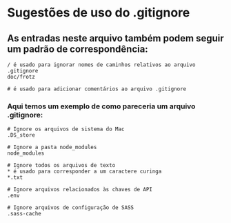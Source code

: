 # Sugestões de uso do .gitignore

## As entradas neste arquivo também podem seguir um padrão de correspondência:

    / é usado para ignorar nomes de caminhos relativos ao arquivo .gitignore
    doc/frotz

    # é usado para adicionar comentários ao arquivo .gitignore

### Aqui temos um exemplo de como pareceria um arquivo .gitignore:

    # Ignore os arquivos de sistema do Mac
    .DS_store

    # Ignore a pasta node_modules
    node_modules

    # Ignore todos os arquivos de texto
    * é usado para corresponder a um caractere curinga
    *.txt

    # Ignore arquivos relacionados às chaves de API
    .env

    # Ignore arquivos de configuração de SASS
    .sass-cache